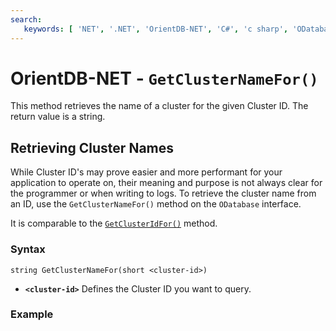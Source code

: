 ```yaml
---
search:
   keywords: [ 'NET', '.NET', 'OrientDB-NET', 'C#', 'c sharp', 'ODatabase', 'cluster', 'get cluster name', 'GetClusterNameFor']
---
```


# OrientDB-NET - `GetClusterNameFor()`

This method retrieves the name of a cluster for the given Cluster ID.  The return value is a string.

## Retrieving Cluster Names

While Cluster ID's may prove easier and more performant for your application to operate on, their meaning and purpose is not always clear for the programmer or when writing to logs.  To retrieve the cluster name from an ID, use the `GetClusterNameFor()` method on the `ODatabase` interface.

It is comparable to the [`GetClusterIdFor()`](NET-Database-GetClusterIdFor.md) method.

### Syntax

```
string GetClusterNameFor(short <cluster-id>)
```

- **`<cluster-id>`** Defines the Cluster ID you want to query.

### Example

